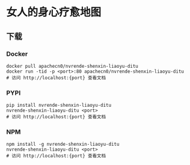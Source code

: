 # 女人的身心疗愈地图

## 下载

### Docker

```
docker pull apachecn0/nvrende-shenxin-liaoyu-ditu
docker run -tid -p <port>:80 apachecn0/nvrende-shenxin-liaoyu-ditu
# 访问 http://localhost:{port} 查看文档
```

### PYPI

```
pip install nvrende-shenxin-liaoyu-ditu
nvrende-shenxin-liaoyu-ditu <port>
# 访问 http://localhost:{port} 查看文档
```

### NPM

```
npm install -g nvrende-shenxin-liaoyu-ditu
nvrende-shenxin-liaoyu-ditu <port>
# 访问 http://localhost:{port} 查看文档
```